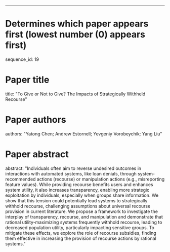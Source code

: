 --- 
# Determines which paper appears first (lowest number (0) appears first)
sequence_id: 19

# Paper title 
title: "To Give or Not to Give? The Impacts of Strategically Withheld Recourse"

# Paper authors 
authors: "Yatong Chen; Andrew Estornell; Yevgeniy Vorobeychik; Yang Liu"

# Paper abstract 
abstract: "Individuals often aim to reverse undesired outcomes in interactions with automated systems, like loan denials, through system-recommended actions (recourse) or manipulation actions (e.g., misreporting feature values). While providing recourse benefits users and enhances system utility, it also increases transparency, enabling more strategic exploitation by individuals, especially when groups share information. We show that this tension could potentially lead systems to strategically withhold recourse, challenging assumptions about universal recourse provision in current literature. We propose a framework to investigate the interplay of transparency, recourse, and manipulation and demonstrate that rational utility-maximizing systems frequently withhold recourse, leading to decreased population utility, particularly impacting sensitive groups. To mitigate these effects, we explore the role of recourse subsidies, finding them effective in increasing the provision of recourse actions by rational systems."

